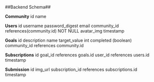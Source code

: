 ##Backend Schema##

**Community**
id
name

**Users**
id
username
password_digest
email
community_id references(community.id) NOT NULL
avatar_img
timestamp

**Goals**
id
description
name
target_value int
completed (boolean)
community_id references community.id

**Subscriptions**
id
goal_id references goals.id
user_id references users.id
timestamp

**Submission**
id
img_url
subscription_id references subscriptions.id
timestamp
